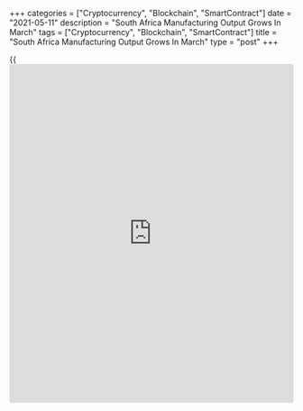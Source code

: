 +++
categories = ["Cryptocurrency", "Blockchain", "SmartContract"]
date = "2021-05-11"
description = "South Africa Manufacturing Output Grows In March"
tags = ["Cryptocurrency", "Blockchain", "SmartContract"]
title = "South Africa Manufacturing Output Grows In March"
type = "post"
+++

{{<iframe id="large-banner" src="https://www.bounty.group/#slide=5.0" width="100%" height="600" scrolling="no" style="border: 0px solid rgb(216, 221, 230); border-radius: 3px;">}}

South Africa's manufacturing output grew in March, data from Statistics
South Africa showed on Tuesday.

Manufacturing output rose 4.6 percent year-on-year in March, after a 2.5
percent fall in February.

The largest positive contributions came from food and beverages, and
motor vehicles, parts and accessories and other transport equipment.

On a month-on-month basis, manufacturing output increased 3.4 percent in
March, after a 1.1 percent fall in the preceding month. Economists had
expected a 0.4 percent rise.

During the three months ended in March, manufacturing output gained 0.3
percent, same as seen in the preceding period.

For comments and feedback [contact](https://www.playgroundfx.com/contact/): editorial@rtt[news](https://www.letsplayfx.com/blog/forex-news-website/).com

[Economic News][1]

 **What parts of the world are seeing the best (and worst) economic
performances lately? Click[here][2] to check out our [Econ Scorecard][2]
and find out! See up-to-the-moment [ranking](https://www.playgroundfx.com/blog/crypto-exchange-ranking/)s for the best and worst
performers in [GDP][2], [unemployment rate][3], [inflation][4] and much
more.**

   1. www.rtt[news](https://www.letsplayfx.com/blog/forex-news-website/).com/Content/EconomicNews.aspx
   2. www.rtt[news](https://www.letsplayfx.com/blog/forex-news-website/).com/economic-scorecard/world-rank/GDP/highest-performance.aspx
   3. www.rtt[news](https://www.letsplayfx.com/blog/forex-news-website/).com/economic-scorecard/world-rank/unemployment-rate/lowest-performance.aspx
   4. www.rtt[news](https://www.letsplayfx.com/blog/forex-news-website/).com/economic-scorecard/world-rank/CPI/highest-performance.aspx